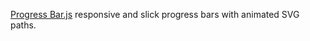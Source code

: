 
[Progress Bar.js](https://kimmobrunfeldt.github.io/progressbar.js/)
responsive and slick progress bars with animated SVG paths.
